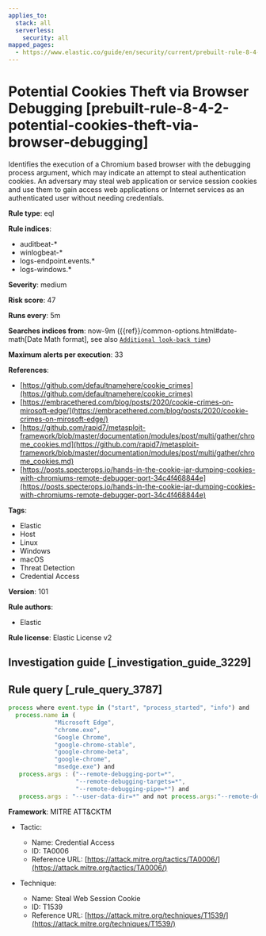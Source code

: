 ```yaml
---
applies_to:
  stack: all
  serverless:
    security: all
mapped_pages:
  - https://www.elastic.co/guide/en/security/current/prebuilt-rule-8-4-2-potential-cookies-theft-via-browser-debugging.html
---
```


# Potential Cookies Theft via Browser Debugging [prebuilt-rule-8-4-2-potential-cookies-theft-via-browser-debugging]

Identifies the execution of a Chromium based browser with the debugging process argument, which may indicate an attempt to steal authentication cookies. An adversary may steal web application or service session cookies and use them to gain access web applications or Internet services as an authenticated user without needing credentials.

**Rule type**: eql

**Rule indices**:

* auditbeat-*
* winlogbeat-*
* logs-endpoint.events.*
* logs-windows.*

**Severity**: medium

**Risk score**: 47

**Runs every**: 5m

**Searches indices from**: now-9m ({{ref}}/common-options.html#date-math[Date Math format], see also [`Additional look-back time`](docs-content://solutions/security/detect-and-alert/create-detection-rule.md#rule-schedule))

**Maximum alerts per execution**: 33

**References**:

* [https://github.com/defaultnamehere/cookie_crimes](https://github.com/defaultnamehere/cookie_crimes)
* [https://embracethered.com/blog/posts/2020/cookie-crimes-on-mirosoft-edge/](https://embracethered.com/blog/posts/2020/cookie-crimes-on-mirosoft-edge/)
* [https://github.com/rapid7/metasploit-framework/blob/master/documentation/modules/post/multi/gather/chrome_cookies.md](https://github.com/rapid7/metasploit-framework/blob/master/documentation/modules/post/multi/gather/chrome_cookies.md)
* [https://posts.specterops.io/hands-in-the-cookie-jar-dumping-cookies-with-chromiums-remote-debugger-port-34c4f468844e](https://posts.specterops.io/hands-in-the-cookie-jar-dumping-cookies-with-chromiums-remote-debugger-port-34c4f468844e)

**Tags**:

* Elastic
* Host
* Linux
* Windows
* macOS
* Threat Detection
* Credential Access

**Version**: 101

**Rule authors**:

* Elastic

**Rule license**: Elastic License v2

## Investigation guide [_investigation_guide_3229]



## Rule query [_rule_query_3787]

```js
process where event.type in ("start", "process_started", "info") and
  process.name in (
             "Microsoft Edge",
             "chrome.exe",
             "Google Chrome",
             "google-chrome-stable",
             "google-chrome-beta",
             "google-chrome",
             "msedge.exe") and
   process.args : ("--remote-debugging-port=*",
                   "--remote-debugging-targets=*",
                   "--remote-debugging-pipe=*") and
   process.args : "--user-data-dir=*" and not process.args:"--remote-debugging-port=0"
```

**Framework**: MITRE ATT&CKTM

* Tactic:

    * Name: Credential Access
    * ID: TA0006
    * Reference URL: [https://attack.mitre.org/tactics/TA0006/](https://attack.mitre.org/tactics/TA0006/)

* Technique:

    * Name: Steal Web Session Cookie
    * ID: T1539
    * Reference URL: [https://attack.mitre.org/techniques/T1539/](https://attack.mitre.org/techniques/T1539/)



